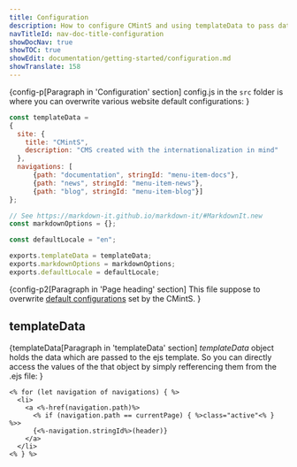 ```yaml
---
title: Configuration
description: How to configure CMintS and using templateData to pass data to the template.
navTitleId: nav-doc-title-configuration
showDocNav: true
showTOC: true
showEdit: documentation/getting-started/configuration.md
showTranslate: 158
---
```


{config-p[Paragraph in 'Configuration' section]
<fix>config.js</fix> in the <fix>`src`</fix> folder is where you can overwrite
various website default configurations:
}

```javascript
const templateData =
{
  site: {
    title: "CMintS",
    description: "CMS created with the internationalization in mind"
  },
  navigations: [
      {path: "documentation", stringId: "menu-item-docs"},
      {path: "news", stringId: "menu-item-news"},
      {path: "blog", stringId: "menu-item-blog"}]
};

// See https://markdown-it.github.io/markdown-it/#MarkdownIt.new
const markdownOptions = {};

const defaultLocale = "en";

exports.templateData = templateData;
exports.markdownOptions = markdownOptions;
exports.defaultLocale = defaultLocale;
```

{config-p2[Paragraph in 'Page heading' section]
This file suppose to overwrite [default
configurations](https://github.com/Manvel/cmints/blob/master/config.js) set by
the <fix>CMintS</fix>.
}

## templateData

{templateData[Paragraph in 'templateData' section]
<fix>*templateData*</fix> object holds the data which are passed to the ejs
template. So you can directly access the values of the that object by simply
refferencing them from the .ejs file:
}

```
<% for (let navigation of navigations) { %>
  <li>
    <a <%-href(navigation.path)%>
      <% if (navigation.path == currentPage) { %>class="active"<% } %>>
      {<%-navigation.stringId%>(header)}
    </a>
  </li>
<% } %>
```

